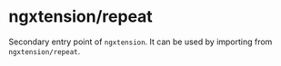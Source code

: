 # ngxtension/repeat

Secondary entry point of `ngxtension`. It can be used by importing from `ngxtension/repeat`.
